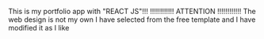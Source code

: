 This is my portfolio app with "REACT JS"!!!
!!!!!!!!!!!! ATTENTION !!!!!!!!!!!!
The web design is not my own I have selected from the free template and I have modified it as I like
